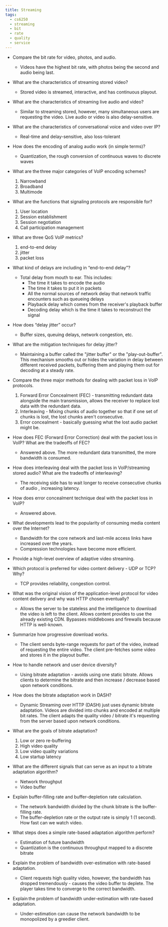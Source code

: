 ```yaml
---
title: Streaming
tags:
  - cs6250
  - streaming
  - bit
  - rate
  - quality
  - service
---
```


- Compare the bit rate for video, photos, and audio.

  - Videos have the highest bit rate, with photos being the second and audio
    being last.

- What are the characteristics of streaming stored video?

  - Stored video is streamed, interactive, and has continuous playout.

- What are the characteristics of streaming live audio and video?

  - Similar to streaming stored, however, many simultaneous users are requesting
    the video. Live audio or video is also delay-sensitive.

- What are the characteristics of conversational voice and video over IP?

  - Real-time and delay-sensitive, also loss-tolerant

- How does the encoding of analog audio work (in simple terms)?

  - Quantization, the rough conversion of continuous waves to discrete waves

- What are the three major categories of VoIP encoding schemes?

  1. Narrowband
  2. Broadband
  3. Multimode

- What are the functions that signaling protocols are responsible for?

  1. User location
  2. Session establishment
  3. Session negotiation
  4. Call participation management

- What are three QoS VoIP metrics?

  1. end-to-end delay
  2. jitter
  3. packet loss

- What kind of delays are including in “end-to-end delay”?

  - Total delay from mouth to ear. This includes:
    - The time it takes to encode the audio
    - The time it takes to put it in packets
    - All the normal sources of network delay that network traffic encounters
      such as queueing delays
    - Playback delay which comes from the receiver's playback buffer
    - Decoding delay which is the time it takes to reconstruct the signal

- How does “delay jitter” occur?

  - Buffer sizes, queuing delays, network congestion, etc.

- What are the mitigation techniques for delay jitter?

  - Maintaining a buffer called the "jitter buffer" or the "play-out-buffer".
    This mechanism smooths out or hides the variation in delay between different
    received packets, buffering them and playing them out for decoding at a
    steady rate.

- Compare the three major methods for dealing with packet loss in VoIP
  protocols.

  1. Forward Error Concealment (FEC) - transmitting redundant data alongside the
     main transmission, allows the receiver to replace lost data with the
     redundant data.
  2. Interleaving - Mixing chunks of audio together so that if one set of chunks
     is lost, the lost chunks aren't consecutive.
  3. Error concealment - basically guessing what the lost audio packet might be.

- How does FEC (Forward Error Correction) deal with the packet loss in VoIP?
  What are the tradeoffs of FEC?

  - Answered above. The more redundant data transmitted, the more bandwidth is
    consumed.

- How does interleaving deal with the packet loss in VoIP/streaming stored
  audio? What are the tradeoffs of interleaving?

  - The receiving side has to wait longer to receive consecutive chunks of audio
    , increasing latency.

- How does error concealment technique deal with the packet loss in VoIP?

  - Answered above.

- What developments lead to the popularity of consuming media content over the
  Internet?

  - Bandwidth for the core network and last-mile access links have increased
    over the years.
  - Compression technologies have become more efficient.

- Provide a high-level overview of adaptive video streaming.
- Which protocol is preferred for video content delivery - UDP or TCP? Why?

  - TCP provides reliability, congestion control.

- What was the original vision of the application-level protocol for video
  content delivery and why was HTTP chosen eventually?

  - Allows the server to be stateless and the intelligence to download the video
    is left to the client. Allows content provides to use the already existing
    CDN. Bypasses middleboxes and firewalls because HTTP is well-known.

- Summarize how progressive download works.

  - The client sends byte-range requests for part of the video, instead of
    requesting the entire video. The client pre-fetches some video and stores it
    in the playout buffer.

- How to handle network and user device diversity?

  - Using bitrate adaptation - avoids using one static bitrate. Allows clients
    to determine the bitrate and then increase / decrease based upon network
    conditions.

- How does the bitrate adaptation work in DASH?

  - Dynamic Streaming over HTTP (DASH) just uses dynamic bitrate adaptation.
    Videos are divided into chunks and encoded at multiple bit rates. The client
    adapts the quality video / bitrate it's requesting from the server based
    upon network conditions.

- What are the goals of bitrate adaptation?

  1. Low or zero re-buffering
  2. High video quality
  3. Low video quality variations
  4. Low startup latency

- What are the different signals that can serve as an input to a bitrate
  adaptation algorithm?

  - Network throughput
  - Video buffer

- Explain buffer-filling rate and buffer-depletion rate calculation.

  - The network bandwidth divided by the chunk bitrate is the buffer-filling
    rate.
  - The buffer-depletion rate or the output rate is simply 1 (1 second). How
    fast can we watch video.

- What steps does a simple rate-based adaptation algorithm perform?

  - Estimation of future bandwidth
  - Quantization is the continuous throughput mapped to a discrete bitrate

- Explain the problem of bandwidth over-estimation with rate-based adaptation.

  - Client requests high quality video, however, the bandwidth has dropped
    tremendously - causes the video buffer to deplete. The player takes time to
    converge to the correct bandwidth.

- Explain the problem of bandwidth under-estimation with rate-based adaptation.

  - Under-estimation can cause the network bandwidth to be monopolized by a
    greedier client.
